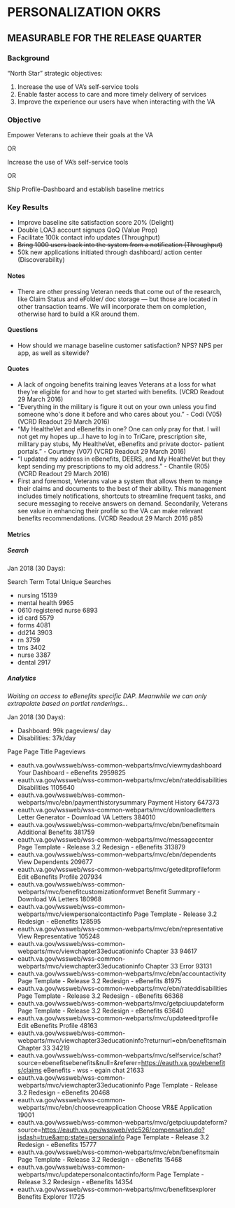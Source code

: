 # PERSONALIZATION OKRS

## MEASURABLE FOR THE RELEASE QUARTER

### Background

“North Star” strategic objectives:
1. Increase the use of VA’s self-service tools
2. Enable faster access to care and more timely delivery of services
3. Improve the experience our users have when interacting with the VA

### Objective
Empower Veterans to achieve their goals at the VA

OR

Increase the use of VA’s self-service tools

OR

Ship Profile-Dashboard and establish baseline metrics

### Key Results
- Improve baseline site satisfaction score 20% (Delight)
- Double LOA3 account signups QoQ (Value Prop)
- Facilitate 100k contact info updates (Throughput)
- ~~Bring 1000 users back into the system from a notification (Throughput)~~
- 50k new applications initiated through dashboard/ action center (Discoverability)


#### Notes
- There are other pressing Veteran needs that come out of the research, like Claim Status and eFolder/ doc storage — but those are located in other transaction teams. We will incorporate them on completion, otherwise hard to build a KR around them.


#### Questions
- How should we manage baseline customer satisfaction? NPS? NPS per app, as well as sitewide?


#### Quotes
- A lack of ongoing benefits training leaves Veterans at a loss for what they're eligible for and how to get started with benefits. (VCRD Readout 29 March 2016)
- “Everything in the military is figure it out on your own unless you find someone who's done it before and who cares about you.” - Codi (V05) (VCRD Readout 29 March 2016)
- “My HealtheVet and eBenefits in one? One can only pray for that. I will not get my hopes up...I have to log in to TriCare, prescription site, military pay stubs, My HealtheVet, eBenefits and private doctor- patient portals.” - Courtney (V07) (VCRD Readout 29 March 2016)
- “I updated my address in eBenefits, DEERS, and My HealtheVet but they kept sending my prescriptions to my old address.” - Chantile (R05) (VCRD Readout 29 March 2016)
- First and foremost, Veterans value a system that allows them to mange their claims and documents to the best of their ability. This management includes timely notifications, shortcuts to streamline frequent tasks, and secure messaging to receive answers on demand. Secondarily, Veterans see value in enhancing their profile so the VA can make relevant benefits recommendations. (VCRD Readout 29 March 2016 p85)

#### Metrics

##### Search

Jan 2018 (30 Days):

Search Term	Total Unique Searches
- nursing	15139
- mental health	9965
- 0610 registered nurse	6893
- id card	5579
- forms	4081
- dd214	3903
- rn	3759
- tms	3402
- nurse	3387
- dental	2917

##### Analytics

_Waiting on access to eBenefits specific DAP. Meanwhile we can only extrapolate based on portlet renderings..._

Jan 2018 (30 Days):

- Dashboard: 99k pageviews/ day
- Disabilities: 37k/day

Page	Page Title	Pageviews
- eauth.va.gov/wssweb/wss-common-webparts/mvc/viewmydashboard	Your Dashboard - eBenefits	2959825
- eauth.va.gov/wssweb/wss-common-webparts/mvc/ebn/rateddisabilities	Disabilities	1105640
- eauth.va.gov/wssweb/wss-common-webparts/mvc/ebn/paymenthistorysummary	Payment History	647373
- eauth.va.gov/wssweb/wss-common-webparts/mvc/downloadletters	Letter Generator - Download VA Letters	384010
- eauth.va.gov/wssweb/wss-common-webparts/mvc/ebn/benefitsmain	Additional Benefits	381759
- eauth.va.gov/wssweb/wss-common-webparts/mvc/messagecenter	Page Template - Release 3.2 Redesign - eBenefits	313879
- eauth.va.gov/wssweb/wss-common-webparts/mvc/ebn/dependents	View Dependents	209677
- eauth.va.gov/wssweb/wss-common-webparts/mvc/geteditprofileform	Edit eBenefits Profile	207934
- eauth.va.gov/wssweb/wss-common-webparts/mvc/benefitcustomizationformvet	Benefit Summary - Download VA Letters	180968
- eauth.va.gov/wssweb/wss-common-webparts/mvc/viewpersonalcontactinfo	Page Template - Release 3.2 Redesign - eBenefits	128595
- eauth.va.gov/wssweb/wss-common-webparts/mvc/ebn/representative	View Representative	105248
- eauth.va.gov/wssweb/wss-common-webparts/mvc/viewchapter33educationinfo	Chapter 33	94617
- eauth.va.gov/wssweb/wss-common-webparts/mvc/viewchapter33educationinfo	Chapter 33 Error	93131
- eauth.va.gov/wssweb/wss-common-webparts/mvc/ebn/accountactivity	Page Template - Release 3.2 Redesign - eBenefits	81975
- eauth.va.gov/wssweb/wss-common-webparts/mvc/ebn/rateddisabilities	Page Template - Release 3.2 Redesign - eBenefits	66368
- eauth.va.gov/wssweb/wss-common-webparts/mvc/getpciuupdateform	Page Template - Release 3.2 Redesign - eBenefits	63640
- eauth.va.gov/wssweb/wss-common-webparts/mvc/updateeditprofile	Edit eBenefits Profile	48163
- eauth.va.gov/wssweb/wss-common-webparts/mvc/viewchapter33educationinfo?returnurl=ebn/benefitsmain	Chapter 33	34219
- eauth.va.gov/wssweb/wss-common-webparts/mvc/selfservice/schat?source=ebenefitsebenefits&null=&referer=https://eauth.va.gov/ebenefits/claims	eBenefits - wss - egain chat	21633
- eauth.va.gov/wssweb/wss-common-webparts/mvc/viewchapter33educationinfo	Page Template - Release 3.2 Redesign - eBenefits	20468
- eauth.va.gov/wssweb/wss-common-webparts/mvc/ebn/choosevreapplication	Choose VR&E Application	19001
- eauth.va.gov/wssweb/wss-common-webparts/mvc/getpciuupdateform?source=https://eauth.va.gov/wssweb/vdc526/compensation.do?isdash=true&amp;state=personalinfo	Page Template - Release 3.2 Redesign - eBenefits	15777
- eauth.va.gov/wssweb/wss-common-webparts/mvc/ebn/benefitsmain	Page Template - Release 3.2 Redesign - eBenefits	15468
- eauth.va.gov/wssweb/wss-common-webparts/mvc/updatepersonalcontactinfo/form	Page Template - Release 3.2 Redesign - eBenefits	14354
- eauth.va.gov/wssweb/wss-common-webparts/mvc/benefitsexplorer	Benefits Explorer	11725
